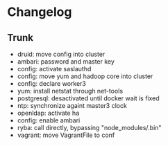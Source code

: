 
# Changelog

## Trunk

* druid: move config into cluster
* ambari: password and master key
* config: activate saslauthd
* config: move yum and hadoop core into cluster
* config: declare worker3
* yum: install netstat through net-tools
* postgresql: desactivated until docker wait is fixed
* ntp: synchronize againt master3 clock
* openldap: activate ha
* config: enable ambari
* ryba: call directly, bypassing "node_modules/.bin"
* vagrant: move VagrantFile to conf
